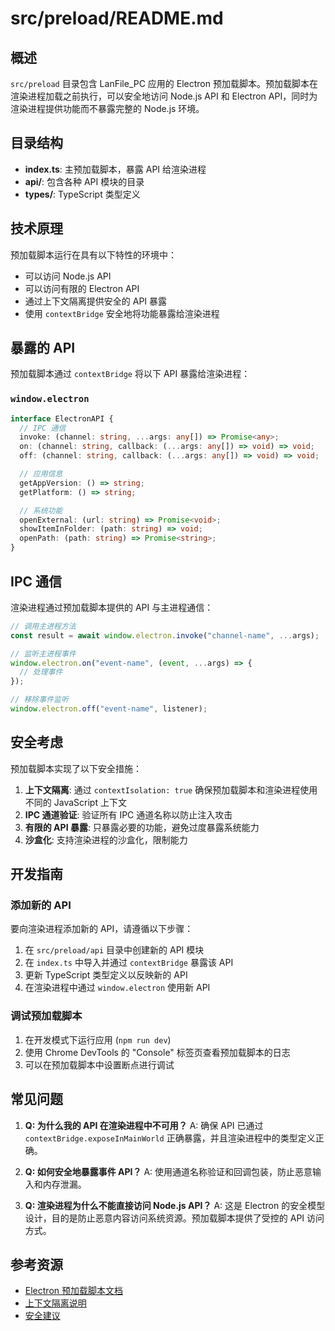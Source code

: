 # src/preload/README.md

## 概述

`src/preload` 目录包含 LanFile_PC 应用的 Electron 预加载脚本。预加载脚本在渲染进程加载之前执行，可以安全地访问 Node.js API 和 Electron API，同时为渲染进程提供功能而不暴露完整的 Node.js 环境。

## 目录结构

- **index.ts**: 主预加载脚本，暴露 API 给渲染进程
- **api/**: 包含各种 API 模块的目录
- **types/**: TypeScript 类型定义

## 技术原理

预加载脚本运行在具有以下特性的环境中：

- 可以访问 Node.js API
- 可以访问有限的 Electron API
- 通过上下文隔离提供安全的 API 暴露
- 使用 `contextBridge` 安全地将功能暴露给渲染进程

## 暴露的 API

预加载脚本通过 `contextBridge` 将以下 API 暴露给渲染进程：

### `window.electron`

```typescript
interface ElectronAPI {
  // IPC 通信
  invoke: (channel: string, ...args: any[]) => Promise<any>;
  on: (channel: string, callback: (...args: any[]) => void) => void;
  off: (channel: string, callback: (...args: any[]) => void) => void;

  // 应用信息
  getAppVersion: () => string;
  getPlatform: () => string;

  // 系统功能
  openExternal: (url: string) => Promise<void>;
  showItemInFolder: (path: string) => void;
  openPath: (path: string) => Promise<string>;
}
```

## IPC 通信

渲染进程通过预加载脚本提供的 API 与主进程通信：

```typescript
// 调用主进程方法
const result = await window.electron.invoke("channel-name", ...args);

// 监听主进程事件
window.electron.on("event-name", (event, ...args) => {
  // 处理事件
});

// 移除事件监听
window.electron.off("event-name", listener);
```

## 安全考虑

预加载脚本实现了以下安全措施：

1. **上下文隔离**: 通过 `contextIsolation: true` 确保预加载脚本和渲染进程使用不同的 JavaScript 上下文
2. **IPC 通道验证**: 验证所有 IPC 通道名称以防止注入攻击
3. **有限的 API 暴露**: 只暴露必要的功能，避免过度暴露系统能力
4. **沙盒化**: 支持渲染进程的沙盒化，限制能力

## 开发指南

### 添加新的 API

要向渲染进程添加新的 API，请遵循以下步骤：

1. 在 `src/preload/api` 目录中创建新的 API 模块
2. 在 `index.ts` 中导入并通过 `contextBridge` 暴露该 API
3. 更新 TypeScript 类型定义以反映新的 API
4. 在渲染进程中通过 `window.electron` 使用新 API

### 调试预加载脚本

1. 在开发模式下运行应用 (`npm run dev`)
2. 使用 Chrome DevTools 的 "Console" 标签页查看预加载脚本的日志
3. 可以在预加载脚本中设置断点进行调试

## 常见问题

1. **Q: 为什么我的 API 在渲染进程中不可用？**
   A: 确保 API 已通过 `contextBridge.exposeInMainWorld` 正确暴露，并且渲染进程中的类型定义正确。

2. **Q: 如何安全地暴露事件 API？**
   A: 使用通道名称验证和回调包装，防止恶意输入和内存泄漏。

3. **Q: 渲染进程为什么不能直接访问 Node.js API？**
   A: 这是 Electron 的安全模型设计，目的是防止恶意内容访问系统资源。预加载脚本提供了受控的 API 访问方式。

## 参考资源

- [Electron 预加载脚本文档](https://www.electronjs.org/docs/latest/tutorial/process-model#preload-scripts)
- [上下文隔离说明](https://www.electronjs.org/docs/latest/tutorial/context-isolation)
- [安全建议](https://www.electronjs.org/docs/latest/tutorial/security)

